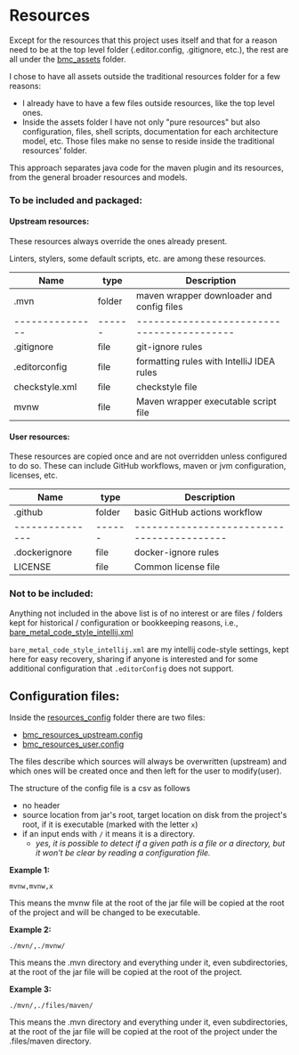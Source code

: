 # Resources

Except for the resources that this project uses itself and that for a reason need to be at the top level folder (.editor.config, .gitignore, etc.), the rest
are all under the [bmc_assets](bmc_assets) folder.

I chose to have all assets outside the traditional resources folder for a few reasons:

- I already have to have a few files outside resources, like the top level ones.
- Inside the assets folder I have not only "pure resources" but also configuration, files, shell scripts, documentation for each architecture model, etc. Those
  files make no sense to reside inside the traditional resources' folder.

This approach separates java code for the maven plugin and its resources, from the general broader resources and models.

### To be included and packaged:

#### Upstream resources:

These resources always override the ones already present.

Linters, stylers, some default scripts, etc. are among these resources.

| Name            | type   | Description                                |
|-----------------|--------|--------------------------------------------|
| .mvn            | folder | maven wrapper downloader and config files  |
| --------------- | ------ | ------------------------------------------ |
| .gitignore      | file   | git-ignore rules                           |
| .editorconfig   | file   | formatting rules with IntelliJ IDEA rules  |
| checkstyle.xml  | file   | checkstyle file                            |
| mvnw            | file   | Maven wrapper executable script file       |

#### User resources:

These resources are copied once and are not overridden unless configured to do so.
These can include GitHub workflows, maven or jvm configuration, licenses, etc.

| Name            | type   | Description                                |
|-----------------|--------|--------------------------------------------|
| .github         | folder | basic GitHub actions workflow              |
| --------------- | ------ | ------------------------------------------ |
| .dockerignore   | file   | docker-ignore rules                        |
| LICENSE         | file   | Common license file                        |

### Not to be included:

Anything not included in the above list is of no interest or are files / folders kept for historical / configuration or bookkeeping reasons, i.e.,
[bare_metal_code_style_intellij.xml](bmc_assets/bare_metal_code_style_intellij.xml)

`bare_metal_code_style_intellij.xml` are my intellij code-style settings, kept here for easy recovery, sharing if anyone is interested and for some additional
configuration that `.editorConfig` does not support.

## Configuration files:

Inside the [resources_config](bmc_assets/resources_config) folder there are two files:

- [bmc_resources_upstream.config](bmc_assets/resources_config/bmc_resources_upstream.config)
- [bmc_resources_user.config](bmc_assets/resources_config/bmc_resources_user.config)

The files describe which sources will always be overwritten (upstream) and which ones will be created once and then left for the user to modify(user).

The structure of the config file is a csv as follows

- no header
- source location from jar's root, target location on disk from the project's root, if it is executable (marked with the letter `x`)
- if an input ends with `/` it means it is a directory.
    - _yes, it is possible to detect if a given path is a file or a directory, but it won't be clear by reading a configuration file._

**Example 1:**

```text
mvnw,mvnw,x
```

This means the mvnw file at the root of the jar file will be copied at the root of the project and will be changed to be executable.

**Example 2:**

```text
./mvn/,./mvnw/
```

This means the .mvn directory and everything under it, even subdirectories, at the root of the jar file will be copied at the root of the project.

**Example 3:**

```text
./mvn/,./files/maven/
```

This means the .mvn directory and everything under it, even subdirectories, at the root of the jar file will be copied at the root of the project under the
.files/maven directory.



